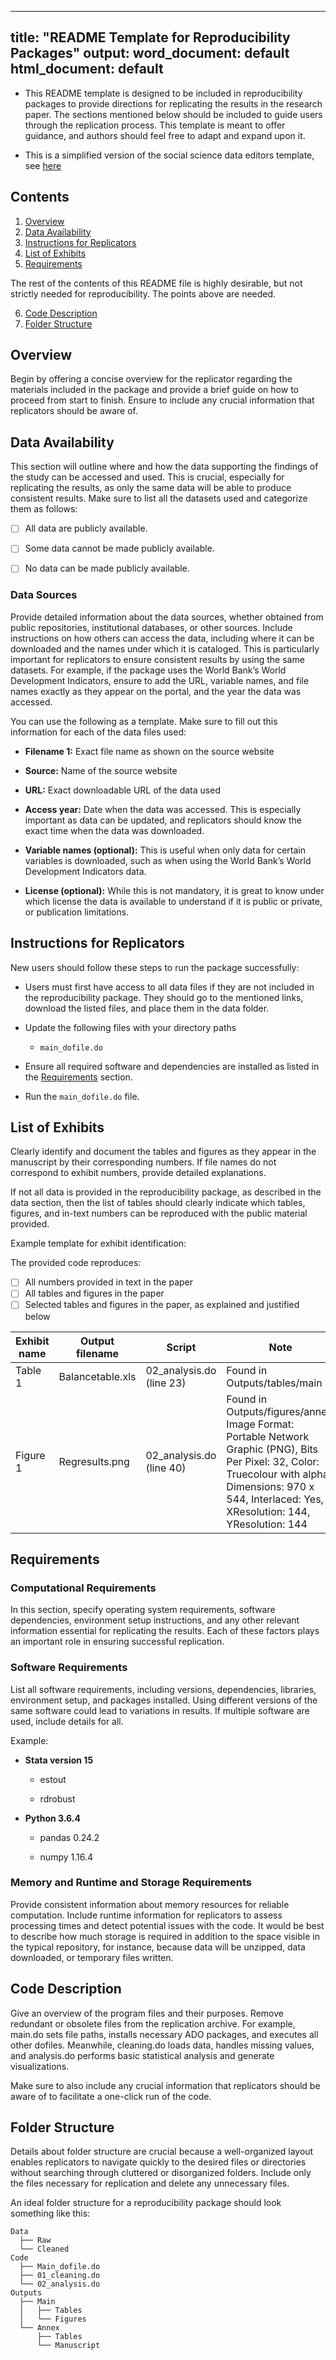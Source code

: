 
---
title: "README Template for Reproducibility Packages"
output:
  word_document: default
  html_document: default
---

- This README template is designed to be included in reproducibility packages to provide directions for replicating the results in the research paper. The sections mentioned below should be included to guide users through the replication process. This template is meant to offer guidance, and authors should feel free to adapt and expand upon it. 

- This is a simplified version of the social science data editors template, see [here](https://github.com/social-science-data-editors/template_README/blob/release-candidate/templates/README.md.) 

## Contents

1. [Overview](#overview)
2. [Data Availability](#data-availability)
3. [Instructions for Replicators](#instructions-for-replicators)
4. [List of Exhibits](#list-of-exhibits)
5. [Requirements](#requirements)

The rest of the contents of this README file is highly desirable, but not strictly needed for reproducibility. The points above are needed.

6. [Code Description](#code-description)
7. [Folder Structure](#folder-structure)


## Overview

Begin by offering a concise overview for the replicator regarding the materials included in the package and provide a brief guide on how to proceed from start to finish. Ensure to include any crucial information that replicators should be aware of.

## Data Availability

This section will outline where and how the data supporting the findings of the study can be accessed and used. This is crucial, especially for replicating the results, as only the same data will be able to produce consistent results. Make sure to list all the datasets used and categorize them as follows:

- [ ] All data are publicly available.

- [ ] Some data cannot be made publicly available.

- [ ] No data can be made publicly available.

### Data Sources

Provide detailed information about the data sources, whether obtained from public repositories, institutional databases, or other sources. Include instructions on how others can access the data, including where it can be downloaded and the names under which it is cataloged. This is particularly important for replicators to ensure consistent results by using the same datasets. For example, if the package uses the World Bank’s World Development Indicators, ensure to add the URL, variable names, and file names exactly as they appear on the portal, and the year the data was accessed.

You can use the following as a template. Make sure to fill out this information for each of the data files used:

- **Filename 1:** Exact file name as shown on the source website

- **Source:** Name of the source website

- **URL:** Exact downloadable URL of the data used

- **Access year:**  Date when the data was accessed. This is especially important as data can be updated, and replicators should know the exact time when the data was downloaded.

- **Variable names (optional):** This is useful when only data for certain variables is downloaded, such as when using the World Bank’s World Development Indicators data.

- **License (optional):** While this is not mandatory, it is great to know under which license the data is available to understand if it is public or private, or publication limitations.

## Instructions for Replicators

New users should follow these steps to run the package successfully:
- Users must first have access to all data files if they are not included in the reproducibility package. They should go to the mentioned links, download the listed files, and place them in the data folder.
- Update the following files with your directory paths

  - `main_dofile.do`
- Ensure all required software and dependencies are installed as listed in the [Requirements](#requirements) section.

- Run the `main_dofile.do` file.

## List of Exhibits

Clearly identify and document the tables and figures as they appear in the manuscript by their corresponding numbers. If file names do not correspond to exhibit numbers, provide detailed explanations.

If not all data is provided in the reproducibility package, as described in the data section, then the list of tables should clearly indicate which tables, figures, and in-text numbers can be reproduced with the public material provided.

Example template for exhibit identification:

The provided code reproduces:

- [ ] All numbers provided in text in the paper
- [ ] All tables and figures in the paper
- [ ] Selected tables and figures in the paper, as explained and justified below

| Exhibit name | Output filename | Script | Note |
|--------------|-----------------|--------|------|
| Table 1      | Balancetable.xls | 02_analysis.do (line 23) | Found in Outputs/tables/main |
| Figure 1     | Regresults.png   | 02_analysis.do (line 40) | Found in Outputs/figures/annex, Image Format: Portable Network Graphic (PNG), Bits Per Pixel: 32, Color: Truecolour with alpha, Dimensions: 970 x 544, Interlaced: Yes, XResolution: 144, YResolution: 144 |

## Requirements

### Computational Requirements

In this section, specify operating system requirements, software dependencies, environment setup instructions, and any other relevant information essential for replicating the results. Each of these factors plays an important role in ensuring successful replication.

### Software Requirements

List all software requirements, including versions, dependencies, libraries, environment setup, and packages installed. Using different versions of the same software could lead to variations in results. If multiple software are used, include details for all.

Example:

- **Stata version 15**

  - estout
  
  - rdrobust
  
- **Python 3.6.4**

  - pandas 0.24.2
  
  - numpy 1.16.4

### Memory and Runtime and Storage Requirements

Provide consistent information about memory resources for reliable computation. Include runtime information for replicators to assess processing times and detect potential issues with the code. It would be best to describe how much storage is required in addition to the space visible in the typical repository, for instance, because data will be unzipped, data downloaded, or temporary files written.

## Code Description 

Give an overview of the program files and their purposes. Remove redundant or obsolete files from the replication archive. For example, main.do sets file paths, installs necessary ADO packages, and executes all other dofiles. Meanwhile, cleaning.do loads data, handles missing values, and analysis.do performs basic statistical analysis and generate visualizations. 

Make sure to also include any crucial information that replicators should be aware of to facilitate a one-click run of the code.

## Folder Structure

Details about folder structure are crucial because a well-organized layout enables replicators to navigate quickly to the desired files or directories without searching through cluttered or disorganized folders. Include only the files necessary for replication and delete any unnecessary files.

An ideal folder structure for a reproducibility package should look something like this:

```
Data
  ├── Raw
  └── Cleaned
Code
  ├── Main_dofile.do
  ├── 01_cleaning.do
  └── 02_analysis.do
Outputs
  ├── Main
  │   ├── Tables
  │   └── Figures
  └── Annex
      ├── Tables
      └── Manuscript
```
